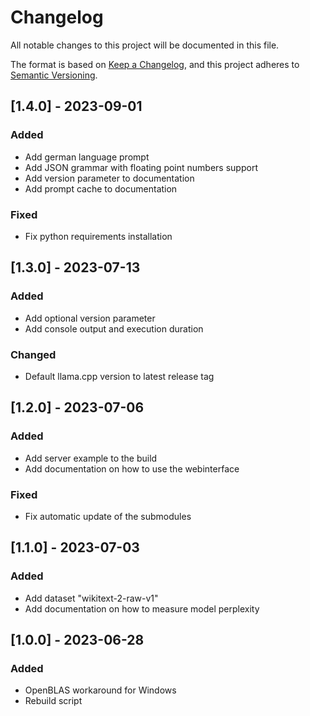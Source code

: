 # Changelog
All notable changes to this project will be documented in this file.

The format is based on [Keep a Changelog](https://keepachangelog.com/en/1.0.0/),
and this project adheres to [Semantic Versioning](https://semver.org/spec/v2.0.0.html).

## [1.4.0] - 2023-09-01

### Added
- Add german language prompt
- Add JSON grammar with floating point numbers support
- Add version parameter to documentation
- Add prompt cache to documentation

### Fixed
- Fix python requirements installation

## [1.3.0] - 2023-07-13

### Added
- Add optional version parameter
- Add console output and execution duration

### Changed
- Default llama.cpp version to latest release tag

## [1.2.0] - 2023-07-06

### Added
- Add server example to the build
- Add documentation on how to use the webinterface

### Fixed
- Fix automatic update of the submodules

## [1.1.0] - 2023-07-03

### Added
- Add dataset "wikitext-2-raw-v1"
- Add documentation on how to measure model perplexity

## [1.0.0] - 2023-06-28

### Added
- OpenBLAS workaround for Windows
- Rebuild script
